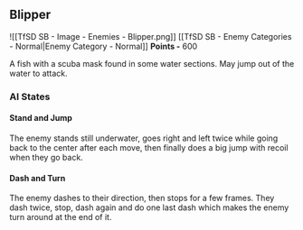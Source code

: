 ## Blipper
![[TfSD SB - Image - Enemies - Blipper.png]]
[[TfSD SB - Enemy Categories - Normal|Enemy Category - Normal]]
**Points -** 600

A fish with a scuba mask found in some water sections. May jump out of the water to attack.
### AI States
#### Stand and Jump
The enemy stands still underwater, goes right and left twice while going back to the center after each move, then finally does a big jump with recoil when they go back.
#### Dash and Turn
The enemy dashes to their direction, then stops for a few frames. They dash twice, stop, dash again and do one last dash which makes the enemy turn around at the end of it.